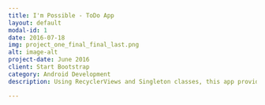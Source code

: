```yaml
---
title: I'm Possible - ToDo App
layout: default
modal-id: 1
date: 2016-07-18
img: project_one_final_final_last.png
alt: image-alt
project-date: June 2016
client: Start Bootstrap
category: Android Development
description: Using RecyclerViews and Singleton classes, this app provides an intuitive and seamless way for users to trak items, tasks and challenges. Each activity displays the data in a custom RecyclerView. Data can be added, editted or deleted from the Singleton class. This was my first project in General Assembly's Android Development Immersive Bootcamp.

---
```

